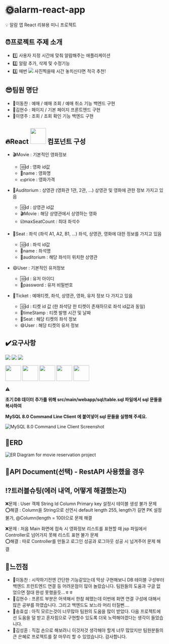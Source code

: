 # :sun_with_face:alarm-react-app
:bulb: 알람 앱 React 리뷰용 미니 프로젝트

## :alarm_clock:프로젝트 주제 소개
- :one: 사용자 지정 시간에 맞춰 알람해주는 애플리케이션
- :two: 알람 추가, 삭제 및 수정기능
- :three: 매번 
<img src="https://img.shields.io/badge/Zoom-2D8CFF?style=for-the-badge&logo=zoom&logoColor=white"/> 사진찍을때 시간 놓치신다면 적극 추천!

## :sunglasses:팀원 명단
- :bust_in_silhouette:이동찬 : 예매 / 예매 조회 / 예매 취소 기능 백엔드 구현
- :bust_in_silhouette:김현수 : 페이지 / 기본 페이지 프론트엔드 구현
- :bust_in_silhouette:이영주 : 조회 / 조회 확인 기능 백엔드 구현

## :fire:React <img src="https://icongr.am/devicon/react-original-wordmark.svg?size=128&color=currentColor" width="50" height="50"/> 컴포넌트 구성
- :clapper:Movie : 기본적인 영화정보
  - :id:id : 영화 id값
  - :name_badge:name : 영화명
  - :dollar:price : 영화가격

- :cinema:Auditorium : 상영관 (영화관 1관, 2관, ...) 상영관 및 영화에 관한 정보 가지고 있음
  - :id:id : 상영관 id값
  - :clapper:Movie : 해당 상영관에서 상영하는 영화
  - :ballot_box_with_check:maxSeatCount : 최대 좌석수

- :seat:Seat : 좌석 (좌석 A1, A2, B1, ...) 좌석, 상영관, 영화에 대한 정보를 가지고 있음
  - :id:id : 좌석 id값
  - :name_badge:name : 좌석명
  - :cinema:auditorium : 해당 좌석이 위치한 상영관

- :smile:User : 기본적인 유저정보
  - :id:id : 유저 아이디
  - :no_entry_sign:password : 유저 비밀번호

- :ticket:Ticket : 예매티켓, 좌석, 상영관, 영화, 유저 정보 다 가지고 있음
  - :id:id : 티켓 id 값 (한 좌석당 한 티켓이 존재하므로 좌석 id값과 동일)
  - :date:timeStamp : 티켓 발행 시간 및 날짜
  - :seat:Seat : 해당 티켓의 좌석 정보
  - :smile:User : 해당 티켓의 유저 정보

## :heavy_check_mark:요구사항
<p>
<img src="https://img.shields.io/badge/Spring-6DB33F?style=for-the-badge&logo=spring&logoColor=white"/>
<img src="https://img.shields.io/badge/MySQL-005C84?style=for-the-badge&logo=mysql&logoColor=white"/>
<img src="https://img.shields.io/badge/Zoom-2D8CFF?style=for-the-badge&logo=zoom&logoColor=white"/>
</p>
<p>
<img src="https://cdn.jsdelivr.net/gh/devicons/devicon/icons/html5/html5-original.svg" width="50" height="50" />
<img src="https://cdn.jsdelivr.net/gh/devicons/devicon/icons/css3/css3-original.svg" width="50" height="50" />
<img src="https://cdn.jsdelivr.net/gh/devicons/devicon/icons/apache/apache-original-wordmark.svg" width="50" height="50" />
<img src="https://cdn.jsdelivr.net/gh/devicons/devicon/icons/tomcat/tomcat-original.svg" width="50" height="50" />
<img src="https://cdn.jsdelivr.net/gh/devicons/devicon/icons/github/github-original.svg" width="50" height="50" />
</p>

:warning: 

**초기 DB 데이터 추가를 위해 src/main/webapp/sql/table.sql 파일에서 sql 문들을 복사하여**

**MySQL 8.0 Command Line Client 에 붙여넣어 sql 문들을 실행해 주세요.**

![MySQL 8.0 Command Line Client Screenshot](/images/movie-sql1.png "MySQL Screenshot")

## :pencil:ERD
![ER Diagram for movie reservation project](/images/movie-erd1.png "ER Diagram")

## :book:API Document(선택) - RestAPI 사용했을 경우

## :interrobang:트러블슈팅(에러 내역, 어떻게 해결했는지)
:x:문제 : User 객체 String Id Column Primary key 설정시 테이블 생성 불가 문제<br>
:o:해결 : Column을 String으로 선언시 default length 255, length가 길면 PK 설정 불가, @Column(length = 100)으로 문제 해결

:x:문제 : 처음 Main 화면에 접속 시 영화정보 리스트를 표현할 때 jsp 파일에서 Controller로 넘어가지 못해 리스트 표현 불가 문제<br>
:o:해결 : 따로 Controller를 만들고 로그인 성공과 로그아웃 성공 시 넘겨주어 문제 해결


## :rainbow:느낀점
- :man:이동찬 : 시작하기전엔 간단한 기능같았는데 막상 구현해보니 DB 테이블 구성부터 백엔드 프런트엔드 연결 등 어려운점이 많아 놀랐습니다. 팀원들의 도움과 구글 없었으면 절대 완성 못했을듯...ㅎㅎ
- :man:김현수 : 프론트 부분은 어색해서 한참 헤맸는데 이번에 화면 연결 구성에 대해서 많은 공부를 하였습니다. 그리고 백엔드도 보느라 머리 터질뻔....
- :man:송효섭 : 아직 모르는것이 너무많아 팀원의 도움을 많이 받았다. 다음 프로젝트에선 도움을 덜 받고 혼자힘으로 구현할수 있도록 더욱 노력해야겠다는 생각이 들었습니다.
- :man:김성훈 : 직접 손으로 해보려니 이것저것 생각해야 할게 너무 많았지만 팀원분들의 큰 은혜로 프로젝트를 잘 마무리 할 수 있었습니다. 감사합니다.
